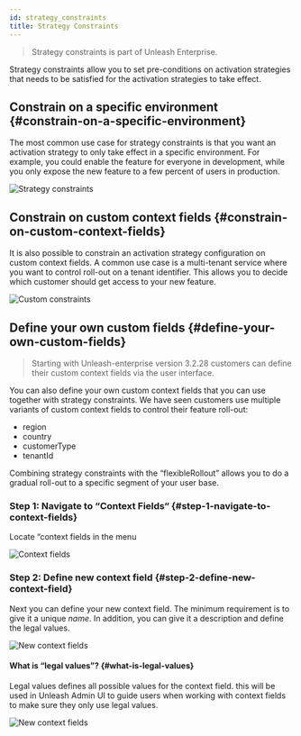 ```yaml
---
id: strategy_constraints
title: Strategy Constraints
---
```


> Strategy constraints is part of Unleash Enterprise.

Strategy constraints allow you to set pre-conditions on activation strategies that needs to be satisfied for the activation strategies to take effect.

## Constrain on a specific environment {#constrain-on-a-specific-environment}

The most common use case for strategy constraints is that you want an activation strategy to only take effect in a specific environment. For example, you could enable the feature for everyone in development, while you only expose the new feature to a few percent of users in production.

![Strategy constraints](/img/strategy-constraints.png)

## Constrain on custom context fields {#constrain-on-custom-context-fields}

It is also possible to constrain an activation strategy configuration on custom context fields. A common use case is a multi-tenant service where you want to control roll-out on a tenant identifier. This allows you to decide which customer should get access to your new feature.

![Custom constraints](/img/custom-constraints.png)

## Define your own custom fields {#define-your-own-custom-fields}

> Starting with Unleash-enterprise version 3.2.28 customers can define their custom context fields via the user interface.

You can also define your own custom context fields that you can use together with strategy constraints. We have seen customers use multiple variants of custom context fields to control their feature roll-out:

- region
- country
- customerType
- tenantId

Combining strategy constraints with the “flexibleRollout” allows you to do a gradual roll-out to a specific segment of your user base.

### Step 1: Navigate to “Context Fields“ {#step-1-navigate-to-context-fields}

Locate “context fields in the menu

![Context fields](/img/context-fields.png)

### Step 2: Define new context field {#step-2-define-new-context-field}

Next you can define your new context field. The minimum requirement is to give it a unique _name_. In addition, you can give it a description and define the legal values.

![New context fields](/img/new_context_field.png)

#### What is “legal values”? {#what-is-legal-values}

Legal values defines all possible values for the context field. this will be used in Unleash Admin UI to guide users when working with context fields to make sure they only use legal values.

![New context fields](/img/constraints_legal_values.png)
